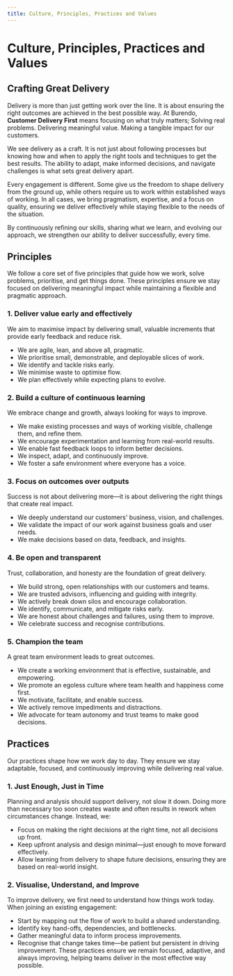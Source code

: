 ```yaml
---
title: Culture, Principles, Practices and Values
---
```

# Culture, Principles, Practices and Values

<!-- Our ways of working are shaped by a set of core principles, practices, and values that guide how we approach work, solve problems, and collaborate with each other. These are not just abstract ideas—they influence everything we do and help us make better decisions.

We have drawn inspiration from a wide range of movements, organisations, and individuals to define what matters most to us. While there are many influences, three stand out as fundamental to our thinking: The Agile Manifesto, Extreme Programming, and User Centred Design Principles.

These foundations help us balance flexibility with structure, ensuring we stay adaptable while maintaining high standards in everything we deliver.

## Principles 
These principles are drawn from the core influences that shape our approach. They reflect how we think about our work, make decisions, and collaborate to deliver the best outcomes.
### The Agile Manifesto values:
We embrace the core values of the Agile Manifesto, which prioritise flexibility, collaboration, and delivering real value:

* **Individuals and interactions** over processes and tools.
* **Working software** over comprehensive documentation.
* **Customer collaboration** over contract negotiation.
* **Responding to change** over following a plan.
  
These values remind us that the best results come from empowered teams working closely together, focusing on delivering working solutions, and staying adaptable to changing needs.

### The Extreme Programming values:
Extreme Programming (XP) reinforces our commitment to delivering high-quality software through collaboration, feedback, and continuous improvement:

* **Simplicity:** We will do what is needed, asked for and valuable, but no more.
* **Communication:**  We work as one team, communicating openly and frequently to find the best solutions together.
* **Feedback:**  We test and demonstrate our work early and often, listening carefully and adjusting based on what we learn.
* **Respect:** Every team member is valued, and we create an environment of mutual respect.
* **Courage:** We are honest about progress, challenges, and estimates, ensuring we build trust with our teams and customers.
  
These values help us create a culture where quality, collaboration, and continuous learning drive everything we do.

### User-Centered Design principles:
User-Centred Design (UCD) ensures we build solutions that truly work for the people who use them:
* **Users are involved in the design process from the very beginning:** Critical design decisions are evaluated based on how they work for end-users.
* **Clear alignment between business and user needs:** The team works to balance business goals with real user requirements, creating solutions that are both viable and valuable.
* **A continuous feedback loop:** We gather and analyse user feedback regularly, using it to refine and improve the product.
* **An iterative approach to design:** The user experience is always evolving. We introduce improvements incrementally, learning from real usage and adapting as we go.

By embedding these principles into our work, we ensure that our solutions are not just functional, but genuinely valuable and usable. -->
<!-- I don't think any of the above is necessary. THe below focuses on our values and experience learned on the job.  Applying what has made us successful, will make you successful.  The above is other peoples stuff, which moves us away from experience gained doing, to experience gained reading. -->

## Crafting Great Delivery
Delivery is more than just getting work over the line. It is about ensuring the right outcomes are achieved in the best possible way. At Burendo, **Customer Delivery First** means focusing on what truly matters; Solving real problems. Delivering meaningful value. Making a tangible impact for our customers.

We see delivery as a craft. It is not just about following processes but knowing how and when to apply the right tools and techniques to get the best results. The ability to adapt, make informed decisions, and navigate challenges is what sets great delivery apart.

Every engagement is different. Some give us the freedom to shape delivery from the ground up, while others require us to work within established ways of working. In all cases, we bring pragmatism, expertise, and a focus on quality, ensuring we deliver effectively while staying flexible to the needs of the situation.

By continuously refining our skills, sharing what we learn, and evolving our approach, we strengthen our ability to deliver successfully, every time.

## Principles

We follow a core set of five principles that guide how we work, solve problems, prioritise, and get things done. These principles ensure we stay focused on delivering meaningful impact while maintaining a flexible and pragmatic approach.

### 1. Deliver value early and effectively
We aim to maximise impact by delivering small, valuable increments that provide early feedback and reduce risk.

* We are agile, lean, and above all, pragmatic.
* We prioritise small, demonstrable, and deployable slices of work.
* We identify and tackle risks early.
* We minimise waste to optimise flow.
* We plan effectively while expecting plans to evolve.

### 2. Build a culture of continuous learning
We embrace change and growth, always looking for ways to improve.

* We make existing processes and ways of working visible, challenge them, and refine them.
* We encourage experimentation and learning from real-world results.
* We enable fast feedback loops to inform better decisions.
* We inspect, adapt, and continuously improve.
* We foster a safe environment where everyone has a voice.

### 3. Focus on outcomes over outputs
Success is not about delivering more—it is about delivering the right things that create real impact.

* We deeply understand our customers' business, vision, and challenges.
* We validate the impact of our work against business goals and user needs.
* We make decisions based on data, feedback, and insights.

### 4. Be open and transparent
Trust, collaboration, and honesty are the foundation of great delivery.

* We build strong, open relationships with our customers and teams.
* We are trusted advisors, influencing and guiding with integrity.
* We actively break down silos and encourage collaboration.
* We identify, communicate, and mitigate risks early.
* We are honest about challenges and failures, using them to improve.
* We celebrate success and recognise contributions.

### 5. Champion the team
A great team environment leads to great outcomes.

* We create a working environment that is effective, sustainable, and empowering.
* We promote an egoless culture where team health and happiness come first.
* We motivate, facilitate, and enable success.
* We actively remove impediments and distractions.
* We advocate for team autonomy and trust teams to make good decisions.

## Practices
Our practices shape how we work day to day. They ensure we stay adaptable, focused, and continuously improving while delivering real value.

### 1. Just Enough, Just in Time
Planning and analysis should support delivery, not slow it down. Doing more than necessary too soon creates waste and often results in rework when circumstances change. Instead, we:

* Focus on making the right decisions at the right time, not all decisions up front.
* Keep upfront analysis and design minimal—just enough to move forward effectively.
* Allow learning from delivery to shape future decisions, ensuring they are based on real-world insight.
### 2. Visualise, Understand, and Improve
To improve delivery, we first need to understand how things work today. When joining an existing engagement:

* Start by mapping out the flow of work to build a shared understanding.
* Identify key hand-offs, dependencies, and bottlenecks.
* Gather meaningful data to inform process improvements.
* Recognise that change takes time—be patient but persistent in driving improvement.
These practices ensure we remain focused, adaptive, and always improving, helping teams deliver in the most effective way possible.

<!-- I don't think any of the above is not true, but may want to rework it to being it inline with "Burendo Values" and wotnot.  Also tone of voice/POV -->
<!-- How do we internalise this.  One thing we currently lack is consistency across all our staff that this is how we operate -->
